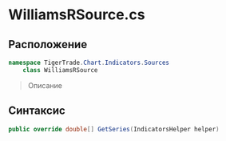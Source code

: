 
# WilliamsRSource.cs
## Расположение
```csharp
namespace TigerTrade.Chart.Indicators.Sources  
    class WilliamsRSource
```

> Описание

## Синтаксис
```csharp
public override double[] GetSeries(IndicatorsHelper helper)
```
